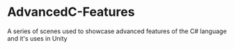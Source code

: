 # AdvancedC-Features

A series of scenes used to showcase advanced features of the C# language and it's uses in Unity
